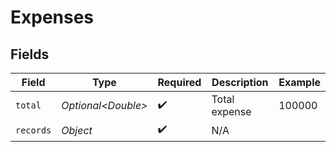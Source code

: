# Expenses


## Fields

| Field               | Type                | Required            | Description         | Example             |
| ------------------- | ------------------- | ------------------- | ------------------- | ------------------- |
| `total`             | *Optional\<Double>* | :heavy_check_mark:  | Total expense       | 100000              |
| `records`           | *Object*            | :heavy_check_mark:  | N/A                 |                     |